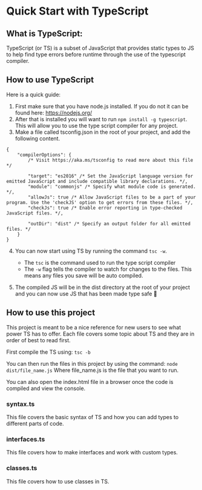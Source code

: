 # Quick Start with TypeScript

## What is TypeScript:

TypeScript (or TS) is a subset of JavaScript that provides static types to JS to help find type errors before runtime through the use
of the typescript compiler.

## How to use TypeScript

Here is a quick guide:

1. First make sure that you have node.js installed. If you do not it can be found here: https://nodejs.org/
2. After that is installed you will want to run `npm install -g typescript`. This will allow you to use the type script compiler for any project.
3. Make a file called tsconfig.json in the root of your project, and add the following content.

```jsonc
{
	"compilerOptions": {
		/* Visit https://aka.ms/tsconfig to read more about this file */

		"target": "es2016" /* Set the JavaScript language version for emitted JavaScript and include compatible library declarations. */,
		"module": "commonjs" /* Specify what module code is generated. */,
		"allowJs": true /* Allow JavaScript files to be a part of your program. Use the 'checkJS' option to get errors from these files. */,
		"checkJs": true /* Enable error reporting in type-checked JavaScript files. */,

		"outDir": "dist" /* Specify an output folder for all emitted files. */
	}
}
```

4. You can now start using TS by running the command `tsc -w`.

    - The `tsc` is the command used to run the type script compiler
    - The `-w` flag tells the compiler to watch for changes to the files. This means any files you save will be auto compiled.

5. The compiled JS will be in the dist directory at the root of your project and you can now use JS that has been made type safe 🥳

## How to use this project

This project is meant to be a nice reference for new users to see what power TS has to offer. Each file covers some topic about TS and they are in order of best to read first.

First compile the TS using: `tsc -b`

You can then run the files in this project by using the command:
`node dist/file_name.js`
Where file_name.js is the file that you want to run.

You can also open the index.html file in a browser once the code is compiled and view the console.

### syntax.ts

This file covers the basic syntax of TS and how you can add types to different parts of code.

### interfaces.ts

This file covers how to make interfaces and work with custom types.

### classes.ts

This file covers how to use classes in TS.
